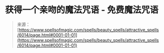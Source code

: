 <!--yml

分类：未分类

日期：2024-06-12 18:40:29

-->

# 获得一个亲吻的魔法咒语 - 免费魔法咒语

> 来源：[https://www.spellsofmagic.com/spells/beauty_spells/attractive_spells/6014/page.html#0001-01-01](https://www.spellsofmagic.com/spells/beauty_spells/attractive_spells/6014/page.html#0001-01-01)
